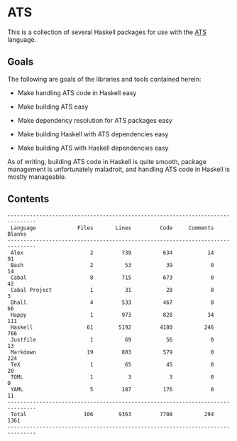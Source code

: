 # ATS

This is a collection of several Haskell packages for use with the
[ATS](http://ats-lang.org/) language.

## Goals

The following are goals of the libraries and tools contained herein:

  * Make handling ATS code in Haskell easy

  * Make building ATS easy

  * Make dependency resolution for ATS packages easy

  * Make building Haskell with ATS dependencies easy

  * Make building ATS with Haskell dependencies easy

As of writing, building ATS code in Haskell is quite smooth, package management
is unfortunately maladroit, and handling ATS code in Haskell is mostly
manageable.

## Contents

```
-------------------------------------------------------------------------------
 Language             Files       Lines         Code     Comments       Blanks
-------------------------------------------------------------------------------
 Alex                     2         739          634           14           91
 Bash                     2          53           39            0           14
 Cabal                    8         715          673            0           42
 Cabal Project            1          31           28            0            3
 Dhall                    4         533          467            0           66
 Happy                    1         973          828           34          111
 Haskell                 61        5192         4180          246          766
 Justfile                 1          69           56            0           13
 Markdown                19         803          579            0          224
 TeX                      1          65           45            0           20
 TOML                     1           3            3            0            0
 YAML                     5         187          176            0           11
-------------------------------------------------------------------------------
 Total                  106        9363         7708          294         1361
-------------------------------------------------------------------------------
```
